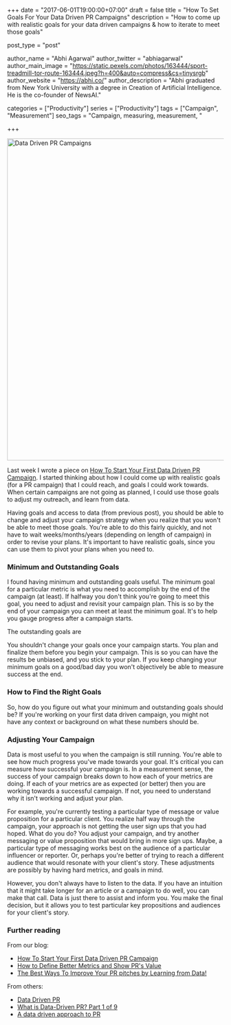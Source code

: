 +++
date = "2017-06-01T19:00:00+07:00"
draft = false
title = "How To Set Goals For Your Data Driven PR Campaigns"
description = "How to come up with realistic goals for your data driven campaigns & how to iterate to meet those goals"

post_type = "post"

author_name = "Abhi Agarwal"
author_twitter = "abhiagarwal"
author_main_image = "https://static.pexels.com/photos/163444/sport-treadmill-tor-route-163444.jpeg?h=400&auto=compress&cs=tinysrgb"
author_website = "https://abhi.co/"
author_description = "Abhi graduated from New York University with a degree in Creation of Artificial Intelligence. He is the co-founder of NewsAI."

categories = ["Productivity"]
series = ["Productivity"]
tags = ["Campaign", "Measurement"]
seo_tags = "Campaign, measuring, measurement, "

+++

<img src="https://static.pexels.com/photos/163444/sport-treadmill-tor-route-163444.jpeg" width="750px" alt="Data Driven PR Campaigns">

Last week I wrote a piece on [How To Start Your First Data Driven PR Campaign](https://www.newsai.co/blog/how-to-start-your-data-driven-campaign/). I started thinking about how I could come up with realistic goals (for a PR campaign) that I could reach, and goals I could work towards. When certain campaigns are not going as planned, I could use those goals to adjust my outreach, and learn from data.

Having goals and access to data (from previous post), you should be able to change and adjust your campaign strategy when you realize that you won't be able to meet those goals. You're able to do this fairly quickly, and not have to wait weeks/months/years (depending on length of campaign) in order to revise your plans. It's important to have realistic goals, since you can use them to pivot your plans when you need to.

### Minimum and Outstanding Goals

I found having minimum and outstanding goals useful. The minimum goal for a particular metric is what you need to accomplish by the end of the campaign (at least). If halfway you don't think you're going to meet this goal, you need to adjust and revisit your campaign plan. This is so by the end of your campaign you can meet at least the minimum goal. It's to help you gauge progress after a campaign starts.

The outstanding goals are

You shouldn't change your goals once your campaign starts. You plan and finalize them before you begin your campaign. This is so you can have the results be unbiased, and you stick to your plan. If you keep changing your minimum goals on a good/bad day you won't objectively be able to measure success at the end.

### How to Find the Right Goals

So, how do you figure out what your minimum and outstanding goals should be? If you're working on your first data driven campaign, you might not have any context or background on what these numbers should be.

### Adjusting Your Campaign

Data is most useful to you when the campaign is still running. You're able to see how much progress you've made towards your goal. It's critical you can measure how successful your campaign is. In a measurement sense, the success of your campaign breaks down to how each of your metrics are doing. If each of your metrics are as expected (or better) then you are working towards a successful campaign. If not, you need to understand why it isn't working and adjust your plan.

For example, you're currently testing a particular type of message or value proposition for a particular client. You realize half way through the campaign, your approach is not getting the user sign ups that you had hoped. What do you do? You adjust your campaign, and try another messaging or value proposition that would bring in more sign ups. Maybe, a particular type of messaging works best on the audience of a particular influencer or reporter. Or, perhaps you're better of trying to reach a different audience that would resonate with your client's story. These adjustments are possibly by having hard metrics, and goals in mind.

However, you don't always have to listen to the data. If you have an intuition that it might take longer for an article or a campaign to do well, you can make that call. Data is just there to assist and inform you. You make the final decision, but it allows you to test particular key propositions and audiences for your client's story.

### Further reading

From our blog:

- [How To Start Your First Data Driven PR Campaign](https://www.newsai.co/blog/how-to-start-your-data-driven-campaign/)
- [How to Define Better Metrics and Show PR's Value](https://www.newsai.co/blog/defining-metrics/)
- [The Best Ways To Improve Your PR pitches by Learning from Data!](https://www.newsai.co/blog/measuring-pitch-success/)

From others:

- [Data Driven PR](https://toplinecomms.com/sectors/b2b-technology-pr-agency/data-driven-pr-strategy)
- [What is Data-Driven PR? Part 1 of 9](http://www.shiftcomm.com/blog/data-driven-pr-part-1-9/)
- [A data driven approach to PR](https://generalassemb.ly/online/videos/a-data-driven-approach-to-pr)
